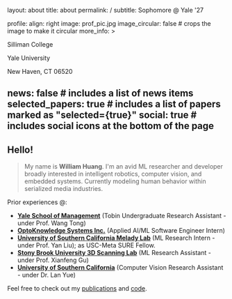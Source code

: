 layout: about
title: about
permalink: /
subtitle: Sophomore @ Yale '27

profile:
  align: right
  image: prof_pic.jpg
  image_circular: false # crops the image to make it circular
  more_info: >
    <p>Silliman College</p>
    <p>Yale University</p>
    <p>New Haven, CT 06520</p>

news: false # includes a list of news items
selected_papers: true # includes a list of papers marked as "selected={true}"
social: true # includes social icons at the bottom of the page
---

## Hello!

> My name is **William Huang**. I'm an avid ML researcher and developer broadly interested in intelligent robotics, computer vision, and embedded systems. Currently modeling human behavior within serialized media industries.

Prior experiences @:
- **[Yale School of Management](https://som.yale.edu/)** (Tobin Undergraduate Research Assistant - under Prof. Wang Tong)
- **[OptoKnowledge Systems Inc.](https://oksi.ai/)** (Applied AI/ML Software Engineer Intern)
- **[University of Southern California Melady Lab](https://melady.usc.edu/)** (ML Research Intern - under Prof. Yan Liu); as USC-Meta SURE Fellow.
- **[Stony Brook University 3D Scanning Lab](https://www3.cs.stonybrook.edu/~gu/software/holoimage/index.html)** (ML Research Assistant - under Prof. Xianfeng Gu)
- **[University of Southern California](https://ibt.usc.edu/)** (Computer Vision Research Assistant - under Dr. Lan Yue)

Feel free to check out my [publications](https://scholar.google.com/citations?user=cinjCSwAAAAJ&hl=en&authuser=1) and [code](https://github.com/williamhuang08).
